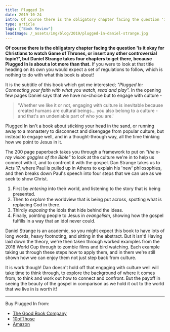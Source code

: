 ```yaml
---
title: Plugged In
date: 2019-10-24
intro: Of course there is the obligatory chapter facing the question 'is it okay for Christians to watch Game of Thrones, or insert any other controversial topic?', but Daniel Strange takes four chapters to get there, because Plugged In is about a lot more than that.
type: article
tags: ["Book Review"]
leadImage: /_assets/img/blog/2019/plugged-in-daniel-strange.jpg
---
```


**Of course there is the obligatory chapter facing the question 'is it okay for Christians to watch Game of Thrones, or insert any other controversial topic?', but Daniel Strange takes four chapters to get there, because Plugged In is about a lot more than that.** If you were to look at that title heading on its own you would expect a set of regulations to follow, which is nothing to do with what this book is about!

It is the subtitle of this book which got me interested; _"Plugged In: Connecting your faith with what you watch, read and play"._ In the opening few pages Daniel says that we have no-choice but to engage with culture -

> 'Whether we like it or not, engaging with culture is inevitable because created humans are cultural beings... you also belong to a culture - and that's an undeniable part of who you are.'

Plugged In isn't a book about sticking your head in the sand, or running away to a monastery to disconnect and disengage from popular culture, but instead to engage well, and in a thought-through way, all the time thinking how we point to Jesus in it.

The 200 page paperback takes you through a framework to put on _"the x-ray vision goggles of the Bible"_ to look at the culture we're in to help us connect with it, and to confront it with the gospel. Dan Strange takes us to Acts 17, where Paul is pulled up in Athens to explain his 'new' philosophies, and then breaks down Paul's speech into four steps that we can use as we seek to show Christ.

1. First by _entering_ into their world, and listening to the story that is being presented.
2. Then to _explore_ the worldview that is being put across, spotting what is replacing God in there.
3. Thirdly _exposing_ the idols that hide behind the ideas.
4. Finally, pointing people to Jesus in _evangelism_, showing how the gospel fulfills in a way that an idol never could.

Daniel Strange is an academic, so you might expect this book to have lots of long words, heavy footnoting, and sitting in the abstract. But it isn't! Having laid down the theory, we're then taken through worked examples from the 2018 World Cup through to zombie films and bird watching. Each example taking us through these steps how to apply them, and in them we're still shown how we can enjoy them not just step back from culture.

It is work though! Dan doesn't hold off that engaging with culture well will take time to think through, to explore the background of where it comes from, to think and work out how to connect and confront. But the payoff in seeing the beauty of the gospel in comparison as we hold it out to the world that we live in is worth it!

---

Buy Plugged In from:

- [The Good Book Company](https://www.thegoodbook.co.uk/plugged-in)
- [10ofThose](https://www.10ofthose.com/uk/products/24811/plugged-in)
- [Amazon](https://smile.amazon.co.uk/Plugged-Connecting-faith-everything-watch/dp/1909919411)
